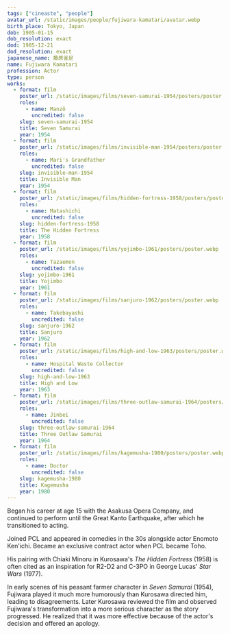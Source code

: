 ```yaml
---
tags: ["cineaste", "people"]
avatar_url: /static/images/people/fujiwara-kamatari/avatar.webp
birth_place: Tokyo, Japan
dob: 1905-01-15
dob_resolution: exact
dod: 1985-12-21
dod_resolution: exact
japanese_name: 藤原釜足
name: Fujiwara Kamatari
profession: Actor
type: person
works:
  - format: film
    poster_url: /static/images/films/seven-samurai-1954/posters/poster.webp
    roles:
      - name: Manzô
        uncredited: false
    slug: seven-samurai-1954
    title: Seven Samurai
    year: 1954
  - format: film
    poster_url: /static/images/films/invisible-man-1954/posters/poster.webp
    roles:
      - name: Mari's Grandfather
        uncredited: false
    slug: invisible-man-1954
    title: Invisible Man
    year: 1954
  - format: film
    poster_url: /static/images/films/hidden-fortress-1958/posters/poster.webp
    roles:
      - name: Matashichi
        uncredited: false
    slug: hidden-fortress-1958
    title: The Hidden Fortress
    year: 1958
  - format: film
    poster_url: /static/images/films/yojimbo-1961/posters/poster.webp
    roles:
      - name: Tazaemon
        uncredited: false
    slug: yojimbo-1961
    title: Yojimbo
    year: 1961
  - format: film
    poster_url: /static/images/films/sanjuro-1962/posters/poster.webp
    roles:
      - name: Takebayashi
        uncredited: false
    slug: sanjuro-1962
    title: Sanjuro
    year: 1962
  - format: film
    poster_url: /static/images/films/high-and-low-1963/posters/poster.webp
    roles:
      - name: Hospital Waste Collector
        uncredited: false
    slug: high-and-low-1963
    title: High and Low
    year: 1963
  - format: film
    poster_url: /static/images/films/three-outlaw-samurai-1964/posters/poster.webp
    roles:
      - name: Jinbei
        uncredited: false
    slug: three-outlaw-samurai-1964
    title: Three Outlaw Samurai
    year: 1964
  - format: film
    poster_url: /static/images/films/kagemusha-1980/posters/poster.webp
    roles:
      - name: Doctor
        uncredited: false
    slug: kagemusha-1980
    title: Kagemusha
    year: 1980
---
```


Began his career at age 15 with the Asakusa Opera Company, and continued to
perform until the Great Kanto Earthquake, after which he transitioned to acting.

Joined PCL and appeared in comedies in the 30s alongside actor Enomoto Ken'ichi.
Became an exclusive contract actor when PCL became Toho.

His pairing with Chiaki Minoru in Kurosawa's <i>The Hidden Fortress</i> (1958)
is often cited as an inspiration for R2-D2 and C-3PO in George Lucas' <i>Star
Wars</i> (1977).

In early scenes of his peasant farmer character in <i>Seven Samurai</i> (1954),
Fujiwara played it much more humorously than Kurosawa directed him, leading to
disagreements. Later Kurosawa reviewed the film and observed Fujiwara's
transformation into a more serious character as the story progressed. He
realized that it was more effective because of the actor's decision and offered
an apology.
